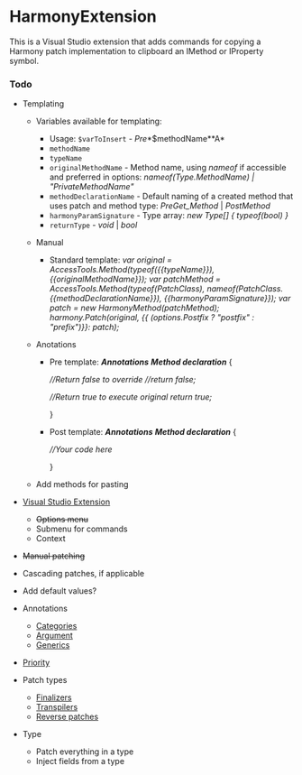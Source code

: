 # HarmonyExtension
This is a Visual Studio extension that adds commands for copying a Harmony patch implementation to clipboard an IMethod or IProperty symbol.

### Todo

* Templating

  * Variables available for templating:

    * Usage: `$varToInsert` -  *Pre**$methodName**A*
    * `methodName`
    * `typeName`
    * `originalMethodName` - Method name, using *nameof* if accessible and preferred in options: *nameof(Type.MethodName) | "PrivateMethodName"*
    * `methodDeclarationName` - Default naming of a created method that uses patch and method type: *PreGet_Method* | *PostMethod*
    * `harmonyParamSignature` - Type array: *new Type[] { typeof(bool) }*
    * `returnType` - *void* | *bool*

  * Manual

    * Standard template:
      *var original = AccessTools.Method(typeof({{typeName}}), {{originalMethodName}});*
      *var patchMethod = AccessTools.Method(typeof(PatchClass), nameof(PatchClass.{{methodDeclarationName}}), {{harmonyParamSignature}});*
      *var patch = new HarmonyMethod(patchMethod);*
      *harmony.Patch(original, {{ (options.Postfix ? "postfix" : "prefix")}}: patch);*

  * Anotations

    * Pre template:
      ***Annotations***
      ***Method declaration*** {

      *//Return false to override*
      *//return false;*

      *//Return true to execute original*
      *return true;*

      }

    * Post template:
      ***Annotations***
      ***Method declaration*** {

      *//Your code here*

      }

  * Add methods for pasting 

* [Visual Studio Extension](https://learn.microsoft.com/en-us/visualstudio/extensibility/vsix/get-started/get-started-guide?view=vs-2022)

  * ~~Options menu~~
  * Submenu for commands
  * Context

* ~~Manual patching~~

* Cascading patches, if applicable

* Add default values?

* Annotations
  * [Categories](https://harmony.pardeike.net/articles/annotations.html#basic-annotations)
  * [Argument](https://harmony.pardeike.net/articles/annotations.html#basic-annotations)
  * [Generics](https://harmony.pardeike.net/articles/annotations.html#generic-methods)

* [Priority](https://harmony.pardeike.net/articles/priorities.html)

* Patch types
  * [Finalizers](https://harmony.pardeike.net/articles/patching-finalizer.html)
  * [Transpilers](https://harmony.pardeike.net/articles/patching-transpiler.html)
  * [Reverse patches](https://harmony.pardeike.net/articles/reverse-patching.html)

* Type
  * Patch everything in a type
  * Inject fields from a type
